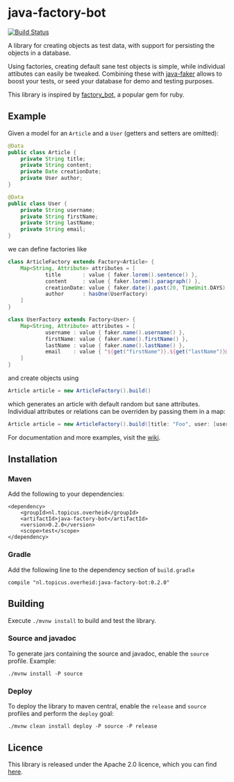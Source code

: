 # java-factory-bot

[![Build Status](https://travis-ci.org/fny/java-factory-bot.svg?branch=master)](https://travis-ci.org/fny/java-factory-bot)

A library for creating objects as test data, with support for persisting the objects in a database.

Using factories, creating default sane test objects is simple, while individual attibutes can easily be tweaked.
Combining these with [java-faker](https://github.com/DiUS/java-faker) allows to boost your tests, or seed your database
for demo and testing purposes.

This library is inspired by [factory_bot](https://github.com/thoughtbot/factory_bot), a popular gem for ruby.

## Example

Given a model for an `Article` and a `User` (getters and setters are omitted):

```java
@Data
public class Article {
    private String title;
    private String content;
    private Date creationDate;
    private User author;
}

@Data
public class User {
    private String username;
    private String firstName;
    private String lastName;
    private String email;
}
```

we can define factories like

```groovy
class ArticleFactory extends Factory<Article> {
    Map<String, Attribute> attributes = [
            title       : value { faker.lorem().sentence() },
            content     : value { faker.lorem().paragraph() },
            creationDate: value { faker.date().past(20, TimeUnit.DAYS) },
            author      : hasOne(UserFactory)
    ]
}

class UserFactory extends Factory<User> {
    Map<String, Attribute> attributes = [
            username : value { faker.name().username() },
            firstName: value { faker.name().firstName() },
            lastName : value { faker.name().lastName() },
            email    : value { "${get("firstName")}.${get("lastName")}@example.com" }
    ]
}
```

and create objects using

```java
Article article = new ArticleFactory().build()
```

which generates an article with default random but sane attributes. Individual attributes or relations can be overriden
by passing them in a map:

```groovy
Article article = new ArticleFactory().build([title: "Foo", user: [username: "johndoe"]])
```

For documentation and more examples, visit the [wiki](https://github.com/topicusoverheid/java-factory-bot/wiki).

## Installation

### Maven

Add the following to your dependencies:

    <dependency>
        <groupId>nl.topicus.overheid</groupId>
        <artifactId>java-factory-bot</artifactId>
        <version>0.2.0</version>
        <scope>test</scope>
    </dependency>

### Gradle

Add the following line to the dependency section of `build.gradle`

    compile "nl.topicus.overheid:java-factory-bot:0.2.0"

## Building

Execute `./mvnw install` to build and test the library.

### Source and javadoc

To generate jars containing the source and javadoc, enable the `source` profile. Example:

    ./mvnw install -P source

### Deploy

To deploy the library to maven central, enable the `release` and `source` profiles and perform the `deploy` goal:

    ./mvnw clean install deploy -P source -P release

## Licence

This library is released under the Apache 2.0 licence, which you can find [here](LICENSE).